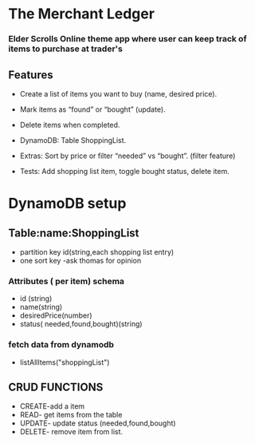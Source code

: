 # The Merchant Ledger

### Elder Scrolls Online theme app where user can keep track of items to purchase at trader's

## Features

- Create a list of items you want to buy (name, desired price).

- Mark items as “found” or “bought” (update).

- Delete items when completed.

- DynamoDB: Table ShoppingList.

- Extras: Sort by price or filter “needed” vs “bought”. (filter feature)

- Tests: Add shopping list item, toggle bought status, delete item.

# DynamoDB setup

## Table:name:ShoppingList

- partition key id(string,each shopping list entry)
- one sort key -ask thomas for opinion

### Attributes ( per item) schema

- id (string)
- name(string)
- desiredPrice(number)
- status( needed,found,bought)(string)

### fetch data from dynamodb

- listAllItems("shoppingList")

## CRUD FUNCTIONS

- CREATE-add a item
- READ- get items from the table
- UPDATE- update status (needed,found,bought)
- DELETE- remove item from list.
